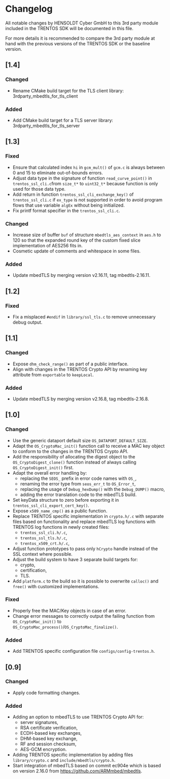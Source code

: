# Changelog

All notable changes by HENSOLDT Cyber GmbH to this 3rd party module included in
the TRENTOS SDK will be documented in this file.

For more details it is recommended to compare the 3rd party module at hand with
the previous versions of the TRENTOS SDK or the baseline version.

## [1.4]

### Changed

- Rename CMake build target for the TLS client library:
  3rdparty_mbedtls_for_tls_client

### Added

- Add CMake build target for a TLS server library:
  3rdparty_mbedtls_for_tls_server

## [1.3]

### Fixed

- Ensure that calculated index `hi` in `gcm_mult()` of `gcm.c` is always between
  0 and 15 to eliminate out-of-bounds errors.
- Adjust data type in the signature of function `read_curve_point()` in
  `trentos_ssl_cli.c`from `size_t*` to `uint32_t*` because function is only used
  for those data type.
- Add return in function `trentos_ssl_cli_exchange_key()` of `trentos_ssl_cli.c`
  if `ex_type` is not supported in order to avoid program flows that use
  variable `algEx` without being initialized.
- Fix printf format specifier in the `trentos_ssl_cli.c`.

### Changed

- Increase size of buffer `buf` of structure `mbedtls_aes_context` in `aes.h` to
  120 so that the expanded round key of the custom fixed slice implementation of
  AES256 fits in.
- Cosmetic update of comments and whitespace in some files.

### Added

- Update mbedTLS by merging version v2.16.11, tag mbedtls-2.16.11.

## [1.2]

### Fixed

- Fix a misplaced `#endif` in `library/ssl_tls.c` to remove unnecessary debug
output.

## [1.1]

### Changed

- Expose `dhm_check_range()` as part of a public interface.
- Align with changes in the TRENTOS Crypto API by renaming key attribute from
`exportable` to `keepLocal`.

### Added

- Update mbedTLS by merging version v2.16.8, tag mbedtls-2.16.8.

## [1.0]

### Changed

- Use the generic dataport default size `OS_DATAPORT_DEFAULT_SIZE`.
- Adapt the `OS_CryptoMac_init()` function call to receive a MAC key object to
conform to the changes in the TRENTOS Crypto API.
- Add the responsibility of allocating the digest object to the
`OS_CryptoDigest_clone()` function instead of always calling
`OS_CryptoDigest_init()` first.
- Adapt the overall error handling by:
  - replacing the `SEOS_` prefix in error code names with `OS_`,
  - renaming the error type from `seos_err_t` to `OS_Error_t`,
  - replacing the usage of `Debug_hexDump()` with the `Debug_DUMP()` macro,
  - adding the error translation code to the mbedTLS build.
- Set keyData structure to zero before exporting it in
`trentos_ssl_cli_export_cert_key()`.
- Expose `x509_name_cmp()` as a public function.
- Replace TRENTOS specific implementation in `crypto.h/.c` with separate files
based on functionality and replace mbedTLS log functions with TRENTOS log
functions in newly created files:
  - `trentos_ssl_cli.h/.c`,
  - `trentos_ssl_tls.h/.c`,
  - `trentos_x509_crt.h/.c`,
- Adjust function prototypes to pass only `hCrypto` handle instead of the SSL
context where possible.
- Adjust the build system to have 3 separate build targets for:
  - crypto,
  - certification,
  - TLS.
- Add `platform.c` to the build so it is possible to overwrite `calloc()` and
`free()` with customized implementations.

### Fixed

- Properly free the MAC/Key objects in case of an error.
- Change error messages to correctly output the failing function from
`OS_CryptoMac_init()` to `OS_CryptoMac_process()`/`OS_CryptoMac_finalize()`.

### Added

- Add TRENTOS specific configuration file `configs/config-trentos.h`.

## [0.9]

### Changed

- Apply code formatting changes.

### Added

- Adding an option to mbedTLS to use TRENTOS Crypto API for:
  - server signatures,
  - RSA certificate verification,
  - ECDH-based key exchanges,
  - DHM-based key exchange,
  - RF and session checksum,
  - AES-GCM encryption.
- Adding TRENTOS specific implementation by adding files `library/crypto.c`
and `include/mbedtls/crypto.h`.
- Start integration of mbedTLS based on commit ec904e which is based on version
2.16.0 from <https://github.com/ARMmbed/mbedtls>.
